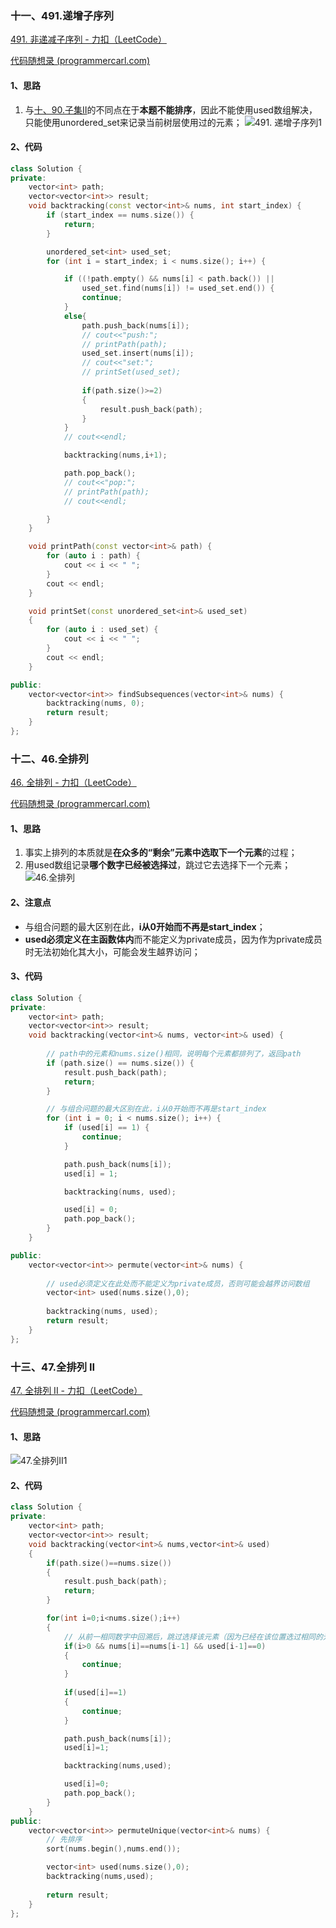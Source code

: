 ### 十一、491.递增子序列</span>

[491. 非递减子序列 - 力扣（LeetCode）](https://leetcode.cn/problems/non-decreasing-subsequences/description/)

[代码随想录 (programmercarl.com)](https://programmercarl.com/0491.递增子序列.html)	

#### 1、思路

1. 与[十、90.子集Ⅱ](#jump10)的不同点在于**本题不能排序**，因此不能使用used数组解决，只能使用unordered_set来记录当前树层使用过的元素；
    ![491. 递增子序列1](./day26_回溯算法Part4.assets/20201124200229824.png)

#### 2、代码

```c++
class Solution {
private:
    vector<int> path;
    vector<vector<int>> result;
    void backtracking(const vector<int>& nums, int start_index) {
        if (start_index == nums.size()) {
            return;
        }

        unordered_set<int> used_set;
        for (int i = start_index; i < nums.size(); i++) {

            if ((!path.empty() && nums[i] < path.back()) ||
                used_set.find(nums[i]) != used_set.end()) {
                continue;
            } 
            else{
                path.push_back(nums[i]);
                // cout<<"push:";
                // printPath(path);
                used_set.insert(nums[i]);
                // cout<<"set:";
                // printSet(used_set);
                
                if(path.size()>=2)
                {
                    result.push_back(path);
                }
            }
            // cout<<endl;

            backtracking(nums,i+1);

            path.pop_back();
            // cout<<"pop:";
            // printPath(path);
            // cout<<endl;

        }
    }

    void printPath(const vector<int>& path) {
        for (auto i : path) {
            cout << i << " ";
        }
        cout << endl;
    }

    void printSet(const unordered_set<int>& used_set)
    {
        for (auto i : used_set) {
            cout << i << " ";
        }
        cout << endl;
    }

public:
    vector<vector<int>> findSubsequences(vector<int>& nums) {
        backtracking(nums, 0);
        return result;
    }
};
```

### 十二、46.全排列

[46. 全排列 - 力扣（LeetCode）](https://leetcode.cn/problems/permutations/description/)

[代码随想录 (programmercarl.com)](https://programmercarl.com/0046.全排列.html#算法公开课)

#### 1、思路

1. 事实上排列的本质就是**在众多的“剩余”元素中选取下一个元素**的过程；
2. 用used数组记录**哪个数字已经被选择过**，跳过它去选择下一个元素；
    ![46.全排列](./day26_回溯算法Part4.assets/20211027181706.png)

#### 2、注意点

- 与组合问题的最大区别在此，**i从0开始而不再是start_index**；
- **used必须定义在主函数体内**而不能定义为private成员，因为作为private成员时无法初始化其大小，可能会发生越界访问；

#### 3、代码

```c++
class Solution {
private:
    vector<int> path;
    vector<vector<int>> result;
    void backtracking(vector<int>& nums, vector<int>& used) {
        
        // path中的元素和nums.size()相同，说明每个元素都排列了，返回path
        if (path.size() == nums.size()) {
            result.push_back(path);
            return;
        }

        // 与组合问题的最大区别在此，i从0开始而不再是start_index
        for (int i = 0; i < nums.size(); i++) {
            if (used[i] == 1) {
                continue;
            }

            path.push_back(nums[i]);
            used[i] = 1;

            backtracking(nums, used);

            used[i] = 0;
            path.pop_back();
        }
    }

public:
    vector<vector<int>> permute(vector<int>& nums) {
        
        // used必须定义在此处而不能定义为private成员，否则可能会越界访问数组
        vector<int> used(nums.size(),0); 
        
        backtracking(nums, used);
        return result;
    }
};
```

### 十三、47.全排列 II

[47. 全排列 II - 力扣（LeetCode）](https://leetcode.cn/problems/permutations-ii/description/)

[代码随想录 (programmercarl.com)](https://programmercarl.com/0047.全排列II.html)

#### 1、思路

![47.全排列II1](./day26_回溯算法Part4.assets/20201124201331223.png)

#### 2、代码

```c++
class Solution {
private:
    vector<int> path;
    vector<vector<int>> result;
    void backtracking(vector<int>& nums,vector<int>& used)
    {
        if(path.size()==nums.size())
        {
            result.push_back(path);
            return;
        }

        for(int i=0;i<nums.size();i++)
        {
            // 从前一相同数字中回溯后，跳过选择该元素（因为已经在该位置选过相同的元素）
            if(i>0 && nums[i]==nums[i-1] && used[i-1]==0)
            {
                continue; 
            }
            
            if(used[i]==1)
            {
                continue;
            }

            path.push_back(nums[i]);
            used[i]=1;

            backtracking(nums,used);

            used[i]=0;
            path.pop_back();
        }
    }
public:
    vector<vector<int>> permuteUnique(vector<int>& nums) {
        // 先排序
        sort(nums.begin(),nums.end());

        vector<int> used(nums.size(),0);
        backtracking(nums,used);
        
        return result;
    }
};
```
